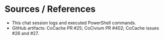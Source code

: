 # Sources / References
- This chat session logs and executed PowerShell commands.
- GitHub artifacts: CoCache PR #25; CoCivium PR #402; CoCache issues #26 and #27.
